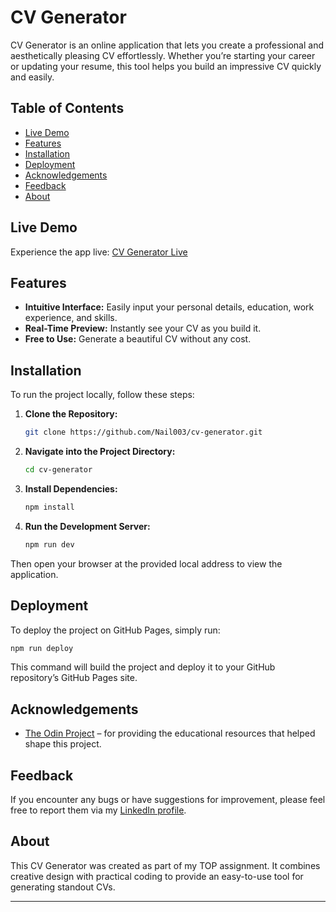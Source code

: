 # CV Generator

CV Generator is an online application that lets you create a professional and aesthetically pleasing CV effortlessly. Whether you’re starting your career or updating your resume, this tool helps you build an impressive CV quickly and easily.

## Table of Contents

- [Live Demo](#live-demo)
- [Features](#features)
- [Installation](#installation)
- [Deployment](#deployment)
- [Acknowledgements](#acknowledgements)
- [Feedback](#feedback)
- [About](#about)

## Live Demo

Experience the app live: [CV Generator Live](https://nail003.github.io)

## Features

- **Intuitive Interface:** Easily input your personal details, education, work experience, and skills.
- **Real-Time Preview:** Instantly see your CV as you build it.
- **Free to Use:** Generate a beautiful CV without any cost.

## Installation

To run the project locally, follow these steps:

1. **Clone the Repository:**

   ```bash
   git clone https://github.com/Nail003/cv-generator.git
   ```

2. **Navigate into the Project Directory:**

   ```bash
   cd cv-generator
   ```

3. **Install Dependencies:**

   ```bash
   npm install
   ```

4. **Run the Development Server:**

   ```bash
   npm run dev
   ```

Then open your browser at the provided local address to view the application.

## Deployment

To deploy the project on GitHub Pages, simply run:

```bash
npm run deploy
```

This command will build the project and deploy it to your GitHub repository’s GitHub Pages site.

## Acknowledgements

- [The Odin Project](https://www.theodinproject.com) – for providing the educational resources that helped shape this project.

## Feedback

If you encounter any bugs or have suggestions for improvement, please feel free to report them via my [LinkedIn profile](https://www.linkedin.com/in/danial-zafar-dev).

## About

This CV Generator was created as part of my TOP assignment. It combines creative design with practical coding to provide an easy-to-use tool for generating standout CVs.

---
